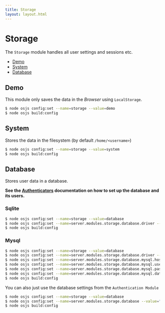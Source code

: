```yaml
---
title: Storage
layout: layout.html
---
```


# Storage

The `Storage` module handles all user settings and sessions etc.

* [Demo](#demo)
* [System](#system)
* [Database](#database)

## Demo

This module only saves the data in the *Browser* using `LocalStorage`.

```bash
$ node osjs config:set --name=storage --value=demo
$ node osjs build:config

```

## System

Stores the data in the filesystem (by default `/home/<username>`)

```bash
$ node osjs config:set --name=storage --value=system
$ node osjs build:config
```

## Database

Stores user data in a database.

**See the [Authenticators](/modules/authenticator/#database) documentation on how to set up the database and its users.**

### Sqlite

```bash
$ node osjs config:set --name=storage --value=database
$ node osjs config:set --name=server.modules.storage.database.driver --value=sqlite
$ node osjs build:config
```

### Mysql

```bash
$ node osjs config:set --name=storage --value=database
$ node osjs config:set --name=server.modules.storage.database.driver --value=mysql
$ node osjs config:set --name=server.modules.storage.database.mysql.host --value=localhost
$ node osjs config:set --name=server.modules.storage.database.mysql.user --value=osjsuser
$ node osjs config:set --name=server.modules.storage.database.mysql.password --value=osjspassword
$ node osjs config:set --name=server.modules.storage.database.mysql.database --value=osjs
$ node osjs build:config
```

You can also just use the database settings from the `Authentication Module`

```bash
$ node osjs config:set --name=storage --value=database
$ node osjs config:set --name=server.modules.storage.database --value="%server.modules.auth.database%"
$ node osjs build:config
```
